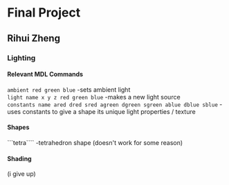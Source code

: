 # Final Project  
## Rihui Zheng   
  
### Lighting  
  
#### Relevant MDL Commands   
```ambient red green blue``` -sets ambient light  
```light name x y z red green blue``` -makes a new light source     
```constants name ared dred sred agreen dgreen sgreen ablue dblue sblue``` -uses constants to give a shape its unique light properties / texture

#### Shapes
```tetra```` -tetrahedron shape (doesn't work for some reason)

#### Shading
(i give up)